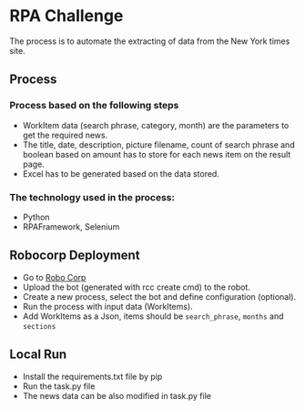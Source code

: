 # RPA Challenge

The process is to automate the extracting of data from the New York times site.

## Process

### Process based on the following steps

- WorkItem data (search phrase, category, month) are the parameters to get the required news.
- The title, date, description, picture filename, count of search phrase and boolean based on amount has to store for
  each news item on the result page.
- Excel has to be generated based on the data stored.

### The technology used in the process:

- Python
- RPAFramework, Selenium

## Robocorp Deployment

- Go to [Robo Corp](https://robocorp.com/)
- Upload the bot (generated with rcc create cmd) to the robot.
- Create a new process, select the bot and define configuration (optional).
- Run the process with input data (WorkItems).
- Add WorkItems as a Json, items should be `search_phrase`, `months` and `sections`


## Local Run
- Install the requirements.txt file by pip
- Run the task.py file
- The news data can be also modified in task.py file 
